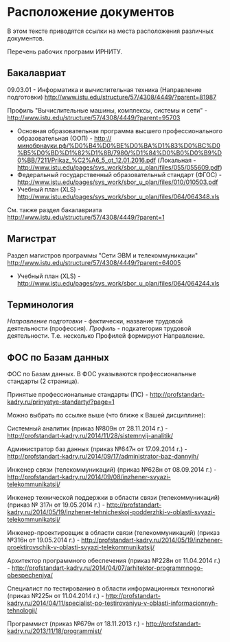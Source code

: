 # Расположение документов

В этом тексте приводятся ссылки на места расположения различных документов.

Перечень рабочих программ ИРНИТУ.

## Бакалавриат

 09.03.01 - Информатика и вычислительная техника (Направление подготовки) http://www.istu.edu/structure/57/4308/4449/?parent=81987

 Профиль "Вычислительные машины, комплексы, системы и сети" - http://www.istu.edu/structure/57/4308/4449/?parent=95703

 * Основная образовательная программа высшего профессионального образовательная (ООП) - http://минобрнауки.рф/%D0%B4%D0%BE%D0%BA%D1%83%D0%BC%D0%B5%D0%BD%D1%82%D1%8B/7980/%D1%84%D0%B0%D0%B9%D0%BB/7211/Prikaz_%C2%A6_5_ot_12.01.2016.pdf (Локальная - http://www.istu.edu/pages/sys_work/sbor_u_plan/files/055/055609.pdf)
 * Федеральный государственный образовательный стандарт (ФГОС) - http://www.istu.edu/pages/sys_work/sbor_u_plan/files/010/010503.pdf
 * Учебный план (XLS) - http://www.istu.edu/pages/sys_work/sbor_u_plan/files/064/064348.xls

 См. также раздел бакалавриата http://www.istu.edu/structure/57/4308/4449/?parent=1

## Магистрат

 Раздел магистров программы "Сети ЭВМ и телекоммуникации" http://www.istu.edu/structure/57/4308/4449/?parent=64005

 * Учебный план (XLS) - http://www.istu.edu/pages/sys_work/sbor_u_plan/files/064/064244.xls

## Терминология

*Направление подготовки* - фактически, название трудовой деятельности (профессия). *Профиль* - подкатегория трудовой деятельности. Т.е. несколько Профилей формируют Направление.


## ФОС по Базам данных

ФОС по Базам данных.
В ФОС указываются профессиональные стандарты (2 страница).

Принятые профессиональные стандарты (ПС) - http://profstandart-kadry.ru/prinyatye-standarty/?page=1

Можно выбрать по ссылке выше (что ближе к Вашей дисциплине):

Системный аналитик (приказ №809н от 28.11.2014 г.) - http://profstandart-kadry.ru/2014/11/28/sistemnyij-analitik/

Администратор баз данных (приказ №647н от 17.09.2014 г.) - http://profstandart-kadry.ru/2014/09/17/administrator-baz-dannyih/

Инженер связи (телекоммуникаций) (приказ №628н от 08.09.2014 г.) - http://profstandart-kadry.ru/2014/09/08/inzhener-svyazi-telekommunikatsij/

Инженер технической поддержки в области связи (телекоммуникаций) (приказ № 317н  от 19.05.2014 г.) -
http://profstandart-kadry.ru/2014/05/19/inzhener-tehnicheskoj-podderzhki-v-oblasti-svyazi-telekommunikatsij/

Инженер-проектировщик в области связи (телекоммуникаций) (приказ №316н от 19.05.2014 г.) -
http://profstandart-kadry.ru/2014/05/19/inzhener-proektirovschik-v-oblasti-svyazi-telekommunikatsij/

Архитектор программного обеспечения (приказ №228н от 11.04.2014 г.) - http://profstandart-kadry.ru/2014/04/07/arhitektor-programmnogo-obespecheniya/

Специалист по тестированию в области информационных технологий (приказ №225н от 11.04.2014 г.) -
http://profstandart-kadry.ru/2014/04/11/specialist-po-testirovaniyu-v-oblasti-informacionnyh-tehnologij/

Программист (приказ №679н от 18.11.2013 г.) - http://profstandart-kadry.ru/2013/11/18/programmist/
